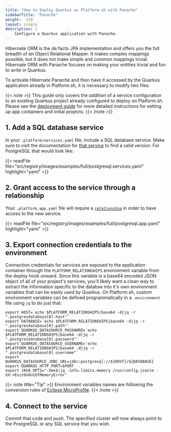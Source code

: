 ```yaml
---
title: "How to Deploy Quarkus on Platform.sh with Panache"
sidebarTitle: "Panache"
weight: -110
layout: single
description: |
    Configure a Quarkus application with Panache.
---
```


Hibernate ORM is the de facto JPA implementation and offers you the full breadth of an Object Relational Mapper. It makes complex mappings possible, but it does not make simple and common mappings trivial. Hibernate ORM with Panache focuses on making your entities trivial and fun to write in Quarkus.

To activate Hibernate Panache and then have it accessed by the Quarkus application already in Platform.sh, it is necessary to modify two files. 

{{< note >}}
This guide only covers the *addition* of a service configuration to an existing Quarkus project already configured to deploy on Platform.sh. Please see the [deployment guide](/guides/quarkus/deploy/_index.md) for more detailed instructions for setting up app containers and initial projects. 
{{< /note >}}

## 1. Add a SQL database service

In your `.platform/services.yaml` file, include a SQL database service. Make sure to visit the documentation for [that service](/configuration/services/_index.md) to find a valid version. For PostgreSQL that would look like:

{{< readFile file="src/registry/images/examples/full/postgresql.services.yaml" highlight="yaml" >}}

## 2. Grant access to the service through a relationship

Your `.platform.app.yaml` file will require a [`relationship`](/configuration/app/relationships.md) in order to have access to the new service. 

{{< readFile file="src/registry/images/examples/full/postgresql.app.yaml" highlight="yaml" >}}

## 3. Export connection credentials to the environment

Connection credentials for services are exposed to the application container through the `PLATFORM_RELATIONSHIPS` environment variable from the deploy hook onward. Since this variable is a base64 encoded JSON object of all of your project's services, you'll likely want a clean way to extract the information specific to the databse into it's own environment variables that can be easily used by Quarkus. On Platform.sh, custom environment variables can be defined programmatically in a `.environment` file using `jq` to do just that:

```text
export HOST=`echo $PLATFORM_RELATIONSHIPS|base64 -d|jq -r ".postgresdatabase[0].host"`
export DATABASE=`echo $PLATFORM_RELATIONSHIPS|base64 -d|jq -r ".postgresdatabase[0].path"`
export QUARKUS_DATASOURCE_PASSWORD=`echo $PLATFORM_RELATIONSHIPS|base64 -d|jq -r ".postgresdatabase[0].password"`
export QUARKUS_DATASOURCE_USERNAME=`echo $PLATFORM_RELATIONSHIPS|base64 -d|jq -r ".postgresdatabase[0].username"`
export QUARKUS_DATASOURCE_JDBC_URL=jdbc:postgresql://${HOST}/${DATABASE}
export QUARKUS_HTTP_PORT=$PORT
export JAVA_OPTS="-Xmx$(jq .info.limits.memory /run/config.json)m -XX:+ExitOnOutOfMemoryError"
```

{{< note title="Tip" >}}
Environment variables names are following the conversion rules of [Eclipse MicroProfile](https://github.com/eclipse/microprofile-config/blob/master/spec/src/main/asciidoc/configsources.asciidoc#default-configsources).
{{< /note >}}

## 4. Connect to the service

Commit that code and push. The specified cluster will now always point to the PostgreSQL or any SQL service that you wish.
